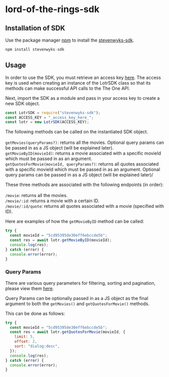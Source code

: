 # lord-of-the-rings-sdk

## Installation of SDK

Use the package manager [npm](https://www.npmjs.com/) to install the [stevenwyks-sdk](https://www.npmjs.com/package/stevenwyks-sdk).

```js
npm install stevenwyks-sdk
```

## Usage

In order to use the SDK, you must retrieve an access key [here](https://the-one-api.dev/sign-up). The access key is used when creating an instance of the LotrSDK class so that its methods can make successful API calls to the The One API.

Next, import the SDK as a module and pass in your access key to create a new SDK object.

```js
const LotrSDK = require("stevenwyks-sdk");
const ACCESS_KEY = "_access_key_here_";
const lotr = new LotrSDK(ACCESS_KEY);
```

The following methods can be called on the instantiated SDK object.<br/><br/>
`getMovies(queryParams?)`: returns all the movies. Optional query params can be passed in as a JS object (will be explained later).<br />
`getMovieByID(movieId)`: returns a movie associated with a specific movieId which must be passed in as an argument.<br />
`getQuotesForMovie(movieId, queryParams?)`: returns all quotes associated with a specific movieId which must be passed in as an argument. Optional query params can be passed in as a JS object (will be explained later)/

These three methods are associated with the following endpoints (in order):<br/><br/>
`/movie`: returns all the movies.<br />
`/movie/:id`: returns a movie with a certain ID.<br />
`/movie/:id/quote`: returns all quotes associated with a movie (specified with ID).

Here are examples of how the `getMovieByID` method can be called:

```js
try {
  const movieId = "5cd95395de30eff6ebccde5b";
  const res = await lotr.getMovieByID(movieId);
  console.log(res);
} catch (error) {
  console.error(error);
}
```

### Query Params

There are various query parameters for filtering, sorting and pagination, please view them [here](https://the-one-api.dev/documentation).

Query Params can be optionally passed in as a JS object as the final argument to both the `getMovies()` and `getQuotesForMovie()` methods.

This can be done as follows:

```js
try {
  const movieId = "5cd95395de30eff6ebccde5b";
  const res = await lotr.getQuotesForMovie(movieId, {
    limit: 5,
    offset: 2,
    sort: "dialog:desc",
  });
  console.log(res);
} catch (error) {
  console.error(error);
}
```
